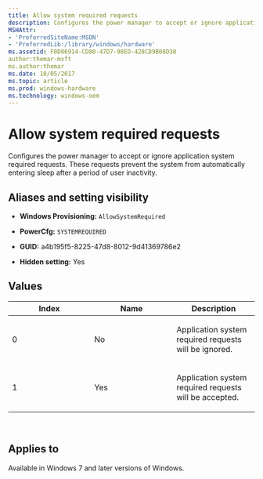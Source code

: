 ```yaml
---
title: Allow system required requests
description: Configures the power manager to accept or ignore application system required requests. These requests prevent the system from automatically entering sleep after a period of user inactivity.
MSHAttr:
- 'PreferredSiteName:MSDN'
- 'PreferredLib:/library/windows/hardware'
ms.assetid: F0D06914-CD80-47D7-98ED-428CD9B08D38
author:themar-msft
ms.author:themar
ms.date: 10/05/2017
ms.topic: article
ms.prod: windows-hardware
ms.technology: windows-oem
---
```


# Allow system required requests


Configures the power manager to accept or ignore application system required requests. These requests prevent the system from automatically entering sleep after a period of user inactivity.

## <span id="Aliases_and_setting_visibility"></span><span id="aliases_and_setting_visibility"></span><span id="ALIASES_AND_SETTING_VISIBILITY"></span>Aliases and setting visibility


-   **Windows Provisioning:** `AllowSystemRequired`

-   **PowerCfg:** `SYSTEMREQUIRED `

-   **GUID:** a4b195f5-8225-47d8-8012-9d41369786e2

-   **Hidden setting:** Yes

## <span id="Values"></span><span id="values"></span><span id="VALUES"></span>Values


<table>
<colgroup>
<col width="33%" />
<col width="33%" />
<col width="33%" />
</colgroup>
<thead>
<tr class="header">
<th>Index</th>
<th>Name</th>
<th>Description</th>
</tr>
</thead>
<tbody>
<tr class="odd">
<td><p>0</p></td>
<td><p>No</p></td>
<td><p>Application system required requests will be ignored.</p></td>
</tr>
<tr class="even">
<td><p>1</p></td>
<td><p>Yes</p></td>
<td><p>Application system required requests will be accepted.</p></td>
</tr>
</tbody>
</table>

 

## <span id="Applies_to"></span><span id="applies_to"></span><span id="APPLIES_TO"></span>Applies to


Available in Windows 7 and later versions of Windows.
